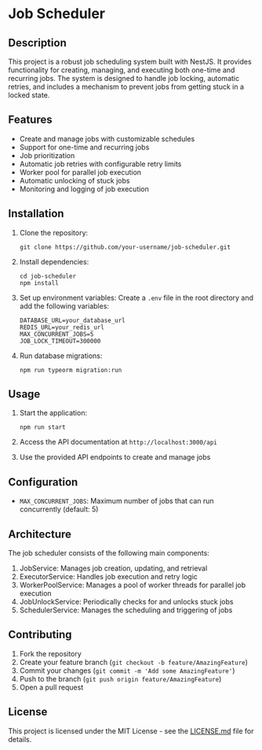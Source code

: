 # Job Scheduler

## Description

This project is a robust job scheduling system built with NestJS. It provides functionality for creating, managing, and executing both one-time and recurring jobs. The system is designed to handle job locking, automatic retries, and includes a mechanism to prevent jobs from getting stuck in a locked state.

## Features

- Create and manage jobs with customizable schedules
- Support for one-time and recurring jobs
- Job prioritization
- Automatic job retries with configurable retry limits
- Worker pool for parallel job execution
- Automatic unlocking of stuck jobs
- Monitoring and logging of job execution

## Installation

1. Clone the repository:

   ```
   git clone https://github.com/your-username/job-scheduler.git
   ```

2. Install dependencies:

   ```
   cd job-scheduler
   npm install
   ```

3. Set up environment variables:
   Create a `.env` file in the root directory and add the following variables:

   ```
   DATABASE_URL=your_database_url
   REDIS_URL=your_redis_url
   MAX_CONCURRENT_JOBS=5
   JOB_LOCK_TIMEOUT=300000
   ```

4. Run database migrations:
   ```
   npm run typeorm migration:run
   ```

## Usage

1. Start the application:

   ```
   npm run start
   ```

2. Access the API documentation at `http://localhost:3000/api`

3. Use the provided API endpoints to create and manage jobs

## Configuration

- `MAX_CONCURRENT_JOBS`: Maximum number of jobs that can run concurrently (default: 5)

## Architecture

The job scheduler consists of the following main components:

1. JobService: Manages job creation, updating, and retrieval
2. ExecutorService: Handles job execution and retry logic
3. WorkerPoolService: Manages a pool of worker threads for parallel job execution
4. JobUnlockService: Periodically checks for and unlocks stuck jobs
5. SchedulerService: Manages the scheduling and triggering of jobs

## Contributing

1. Fork the repository
2. Create your feature branch (`git checkout -b feature/AmazingFeature`)
3. Commit your changes (`git commit -m 'Add some AmazingFeature'`)
4. Push to the branch (`git push origin feature/AmazingFeature`)
5. Open a pull request

## License

This project is licensed under the MIT License - see the [LICENSE.md](LICENSE.md) file for details.
